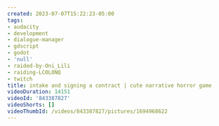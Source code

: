 ```yaml
---
created: 2023-07-07T15:22:23-05:00
tags:
- audacity
- development
- dialogue-manager
- gdscript
- godot
- 'null'
- raided-by-Oni_Lili
- raiding-LCOLONQ
- twitch
title: intake and signing a contract | cute narrative horror game
videoDuration: 14151
videoId: '843387827'
videoShorts: []
videoThumbId: /videos/843387827/pictures/1694968622
---
```

